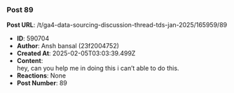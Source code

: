 ### Post 89
**Post URL**: /t/ga4-data-sourcing-discussion-thread-tds-jan-2025/165959/89
- **ID**: 590704
- **Author**: Ansh bansal (23f2004752)
- **Created At**: 2025-02-05T03:03:39.499Z
- **Content**:  
  hey, can you help me in doing this i can’t able to do this.
- **Reactions**: None
- **Post Number**: 89

